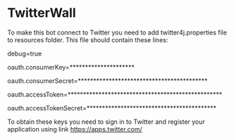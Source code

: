 # TwitterWall

To make this bot connect to Twitter you need to add twitter4j.properties file to resources folder. This file should contain these lines:

debug=true

oauth.consumerKey=*********************

oauth.consumerSecret=******************************************

oauth.accessToken=**************************************************

oauth.accessTokenSecret=******************************************





To obtain these keys you need to sign in to Twitter and register your application using link https://apps.twitter.com/
